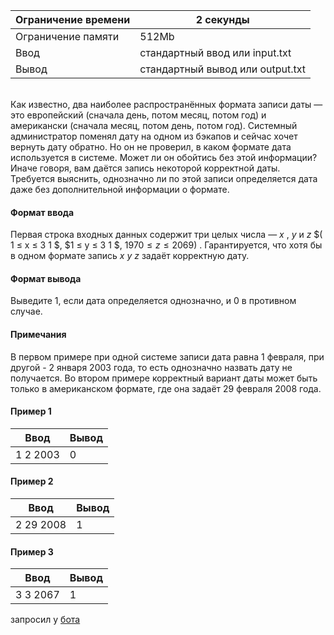 | Ограничение времени 	| 2 секунды                        	|
|---------------------	|----------------------------------	|
| Ограничение памяти  	| 512Mb                            	|
| Ввод                	| стандартный ввод или input.txt   	|
| Вывод               	| стандартный вывод или output.txt 	|

\
Как известно, два наиболее распространённых формата записи даты — это европейский (сначала день, потом месяц, потом год) и американски (сначала месяц, потом день, потом год). Системный администратор поменял дату на одном из бэкапов и сейчас хочет вернуть дату обратно. Но он не проверил, в каком формате дата используется в системе. Может ли он обойтись без этой информации? 
\
Иначе говоря, вам даётся запись некоторой корректной даты. Требуется выяснить, однозначно ли по этой записи определяется дата даже без дополнительной информации о формате. 

#### Формат ввода ####
Первая строка входных данных содержит три целых числа — $x$ , $y$ и $z$ $( 1 ≤ x ≤ 3 1 $, $1 ≤ y ≤ 3 1 $, $1 9 7 0 ≤ z ≤ 2 0 6 9)$ . Гарантируется, что хотя бы в одном формате запись $x$ $y$ $z$ задаёт корректную дату. 

#### Формат вывода  ####
Выведите $1$, если дата определяется однозначно, и $0$ в противном случае.


#### Примечания ####
В первом примере при одной системе записи дата равна 1 февраля, при другой - 2 января 2003 года, то есть однозначно назвать дату не получается.
Во втором примере корректный вариант даты может быть только в американском формате, где она задаёт 29 февраля 2008 года.

#### Пример 1 ####

| Ввод                   	| Вывод 	|
|------------------------	|-------	|
| 1 2 2003 	| 0     	|

#### Пример 2 ####

| Ввод                   	| Вывод 	|
|------------------------	|-------	|
| 2 29 2008	| 1     	|

#### Пример 3  #### 

| Ввод                   	| Вывод 	|
|------------------------	|-------	|
| 3 3 2067	| 1     	|


запросил у [бота](https://t.me/gettestfromcontestbot)
